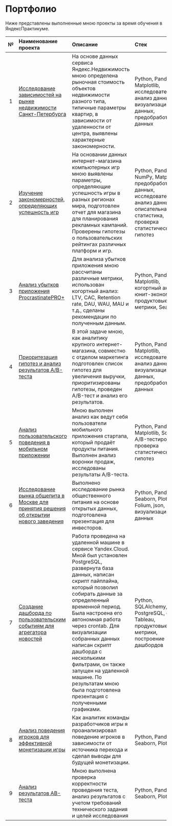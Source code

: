 # Портфолио

Ниже представлены выполненные мною проекты за время обучения в ЯндексПрактикуме.

| №  | Наименование проекта  | Описание                                           | Стек               |
|:--:|:--------------------- |:------------------------------------------------|:------------------|
| 1  | <a href='https://github.com/AndreyBrykov/Portfolio/blob/main/spb_apartments_sale_analysis'>Исследование зависимостей на рынке недвижимости Санкт-Петербурга</a>    | На основе данных сервиса Яндекс.Недвижимость мною определена рыночная стоимость объектов недвижимости разного типа, типичные параметры квартир, в зависимости от удаленности от центра, выявлены характерные закономерности.    | Python, Pandas, Matplotlib, исследовательский анализ данных, визуализация данных, предобработка данных        |
| 2  | <a href='https://github.com/AndreyBrykov/Portfolio/blob/main/research_success_of_games'>Изучение закономерностей, определяющих успешность игр</a>   | На основании данных интернет-магазина компьютерных игр мною выявлены параметры, определяющие успешность игры в разных регионах мира, подготовлен отчет для магазина для планирования рекламных кампаний. Проверены гипотезы о пользовательских рейтингах различных платформ и игр.   | Python, Pandas, NumPy, Matplotlib, предобработка данных, исследовательский анализ данных, описательная статистика, проверка статистических гипотез        |
| 3  | <a href='https://github.com/AndreyBrykov/Portfolio/blob/main/application_cohort_analysis'>Анализ убытков приложения ProcrastinatePRO+</a>   | Для анализа убытков приложения мною рассчитаны различные метрики, использован когортный анализ: LTV, CAC, Retention rate, DAU, WAU, MAU и т.д., сделаны рекомендации по полученным данным.   | Python, Pandas, Matplotlib, когортный анализ, юнит-экономика, продуктовые метрики, Seaborn        |
| 4  | <a href='https://github.com/AndreyBrykov/Portfolio/blob/main/hypothesis_prioritization_and_abtest_analysis'>Приоритезация гипотез и анализ результатов A/B-теста</a>  | В этой задаче мною, как аналитику крупного интернет-магазина, совместно с отделом маркетинга подготовлен список гипотез для увеличения выручки, приоритизированы гипотезы, проведен A/B-тест и анализ его результатов.         | Python, Pandas, Matplotlib, исследовательский анализ данных, визуализация данных, предобработка данных        |
| 5  | <a href='https://github.com/AndreyBrykov/Portfolio/blob/main/onlinestore_funnel_and_abtest'>Анализ пользовательского поведения в мобильном приложении</a>     | Мною выполнен анализ как ведут себя пользователи мобильного приложения стартапа, который продаёт продукты питания. Выполнен анализ воронки продаж, исследованы результаты A/B-теста.  | Python, Pandas, Matplotlib, SciPy, A/B-тестирование, проверка статистических гипотез        |
| 6  | <a href='https://github.com/AndreyBrykov/Portfolio/blob/main/moscow_catering_analysis+map'>Исследование рынка общепита в Москве для принятия решения об открытии нового заведения</a>     | Выполнено исследование рынка общественного питания на основе открытых данных, подготовлена презентация для инвесторов.   |Python, Pandas, Seaborn, Plotly, Folium, json, визуализация данных       |
| 7  | <a href='https://github.com/AndreyBrykov/Portfolio/blob/main/dashboard_user_events_in_the_news_aggregator'>Создание дашборда по пользовательским событиям для агрегатора новостей</a>     |Работа проведена на удаленной машине в сервисе Yandex.Cloud. Мной был установлен PostgreSQL, развернута база данных, написан скрипт пайплайна, который позволил собирать данные за определенный временной период. Была настроена его автономная работа через crontab. Для визуализации собранных данных написан скрипт дашборда с несколькими фильтрами, он также запущен на удаленной машине. По результатам мною была подготовлена презентация с полученными графиками.     | Python, SQLAlchemy, PostgreSQL, dash, Tableau, продуктовые метрики, построение дашбордов |
| 8  | <a href='https://github.com/AndreyBrykov/Portfolio/tree/main/analysis_of_player_behavior_for_monetization'>Анализ поведения игроков для эффективной монетизации игры</a>     |Как аналитик команды разработчиков игры я проанализировал поведение игроков в зависимости от источника перехода и сделал выводы для будущей монетизации.  | Python, Pandas, Seaborn, Plotly |
| 9  | <a href='https://github.com/AndreyBrykov/Portfolio/blob/main/games_abtest_verification_analysis'>Анализ результатов AB-теста</a>     | Мною выполнена проверка корректности проведения теста, анализ результатов с учетом требований технического задания и целей исследования   | Python, Pandas, Seaborn, Plotly |
